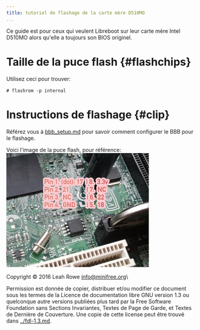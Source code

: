 ```yaml
---
title: tutoriel de flashage de la carte mère D510MO
...
```


Ce guide est pour ceux qui veulent Libreboot sur leur carte mère Intel D510MO
alors qu'elle a toujours son BIOS originel.

Taille de la puce flash {#flashchips}
===============

Utilisez ceci pour trouver:

    # flashrom -p internal

Instructions de flashage {#clip}
=====================

Référez vous à [bbb\_setup.md](bbb_setup.md) pour savoir comment configurer le
BBB pour le flashage.

Voici l'image de la puce flash, pour référence:\
![](../images/d510mo/d510mo.jpg)

Copyright © 2016 Leah Rowe <info@minifree.org>\

Permission est donnée de copier, distribuer et/ou modifier ce document
sous les termes de la Licence de documentation libre GNU version 1.3 ou
quelconque autre versions publiées plus tard par la Free Software Foundation
sans Sections Invariantes,  Textes de Page de Garde, et Textes de Dernière de Couverture.
Une copie de cette license peut être trouvé dans [../fdl-1.3.md](fdl-1.3.md).
